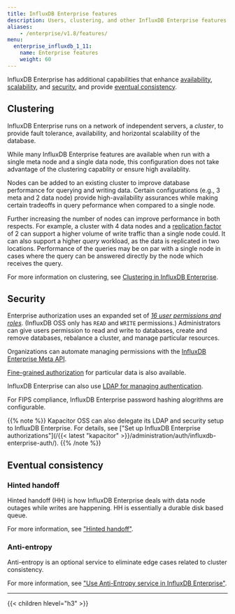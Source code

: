 ```yaml
---
title: InfluxDB Enterprise features
description: Users, clustering, and other InfluxDB Enterprise features.
aliases:
    - /enterprise/v1.8/features/
menu:
  enterprise_influxdb_1_11:
    name: Enterprise features
    weight: 60
---
```


InfluxDB Enterprise has additional capabilities that enhance
[availability](#clustering),
[scalability](#clustering), and
[security](#security),
and provide [eventual consistency](#eventual-consistency).

## Clustering

InfluxDB Enterprise runs on a network of independent servers, a *cluster*,
to provide fault tolerance, availability, and horizontal scalability of the database.

While many InfluxDB Enterprise features are available
when run with a single meta node and a single data node, this configuration does not take advantage of the clustering capablity
or ensure high availablity.

Nodes can be added to an existing cluster to improve database performance for querying and writing data.
Certain configurations (e.g., 3 meta and 2 data node) provide high-availability assurances
while making certain tradeoffs in query peformance when compared to a single node.

Further increasing the number of nodes can improve performance in both respects.
For example, a cluster with 4 data nodes and a [replication factor](https://docs.influxdata.com/enterprise_influxdb/v1.11/concepts/glossary/#replication-factor)
of 2 can support a higher volume of write traffic than a single node could.
It can also support a higher *query* workload, as the data is replicated
in two locations. Performance of the queries may be on par with a single
node in cases where the query can be answered directly by the node which
receives the query.

For more information on clustering, see [Clustering in InfluxDB Enterprise](/enterprise_influxdb/v1.11/concepts/clustering/).

## Security

Enterprise authorization uses an expanded set of [*16 user permissions and roles*](/enterprise_influxdb/v1.11/features/users/).
(InfluxDB OSS only has `READ` and `WRITE` permissions.)
Administrators can give users permission to read and write to databases,
create and remove databases, rebalance a cluster, and manage particular resources.

Organizations can automate managing permissions with the [InfluxDB Enterprise Meta API](/enterprise_influxdb/v1.11/administration/manage/security/authentication_and_authorization-api/).

[Fine-grained authorization](/enterprise_influxdb/v1.11/guides/fine-grained-authorization/)
for particular data is also available.

InfluxDB Enterprise can also use [LDAP for managing authentication](/enterprise_influxdb/v1.11/administration/manage/security/ldap/).

For FIPS compliance, InfluxDB Enterprise password hashing alogrithms are configurable.

{{% note %}}
Kapacitor OSS can also delegate its LDAP and security setup to InfluxDB Enterprise.
For details, see ["Set up InfluxDB Enterprise authorizations"](/{{< latest "kapacitor" >}}/administration/auth/influxdb-enterprise-auth/).
{{% /note %}}

## Eventual consistency

### Hinted handoff

Hinted handoff (HH) is how InfluxDB Enterprise deals with data node outages while writes are happening.
HH is essentially a durable disk based queue.

For more information, see ["Hinted handoff"](/enterprise_influxdb/v1.11/concepts/clustering/#hinted-handoff).

### Anti-entropy

Anti-entropy is an optional service to eliminate edge cases related to cluster consistency.

For more information, see ["Use Anti-Entropy service in InfluxDB Enterprise"](/enterprise_influxdb/v1.11/administration/anti-entropy/).

---

{{< children hlevel="h3" >}}

